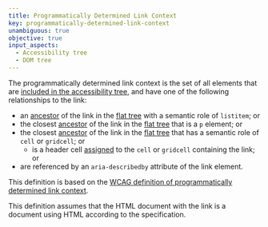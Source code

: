 ```yaml
---
title: Programmatically Determined Link Context
key: programmatically-determined-link-context
unambiguous: true
objective: true
input_aspects:
  - Accessibility tree
  - DOM tree
---
```


The programmatically determined link context is the set of all elements that are [included in the accessibility tree][], and have one of the following relationships to the link:

- an [ancestor][] of the link in the [flat tree][] with a semantic role of `listitem`; or
- the closest [ancestor][] of the link in the [flat tree][] that is a `p` element; or
- the closest [ancestor][] of the link in the [flat tree][] that has a semantic role of `cell` or `gridcell`; or
  - is a header cell [assigned][] to the `cell` or `gridcell` containing the link; or
- are referenced by an `aria-describedby` attribute of the link element.

This definition is based on the [WCAG definition of programmatically determined link context](https://www.w3.org/TR/WCAG21/#dfn-programmatically-determined-link-context).

This definition assumes that the HTML document with the link is a document using HTML according to the specification.

[ancestor]: https://dom.spec.whatwg.org/#concept-tree-ancestor
[assigned]: https://html.spec.whatwg.org/multipage/tables.html#algorithm-for-assigning-header-cells
[flat tree]: https://drafts.csswg.org/css-scoping/#flat-tree 'Definition of flat tree'
[included in the accessibility tree]: #included-in-the-accessibility-tree 'Definition of included in the accessibility tree'
